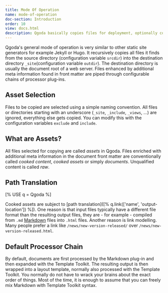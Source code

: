 ```yaml
---
title: Mode Of Operation
name: mode-of-operation
doc-section: Introduction
order: 10
view: docs.html
description: Qgoda basically copies files for deployment, optionally cooking the content with processor plug-ins.
---
```

Qgoda's general mode of operation is very similar to other static site 
generators for example Jekyll or Hugo.  It recursively copies all files
it finds from the source directory (configuration variable `srcdir`) into
the destination directory `_site`(configuration variable `outdir`).  The
destination directory is usually the document root of a web server.  Files 
enhanced by additional meta information found in front matter are piped through
configurable chains of processor plug-ins.

## Asset Selection

Files to be copied are selected using a simple naming convention.  All files
or directories starting with an underscore (`_site`, `_include`, `_views`,
...) are ignored, everything else gets copied.  You can modify this with
the configuration variables `exclude` and `include`.

## What are Assets?

All files selected for copying are called <em>assets</em> in Qgoda.  Files
enriched with additional meta information in the document front matter are
conventionally called <em>cooked content</em>, <em>cooked assets</em> or
simply <em>documents</em>.  Unqualified content is called <em>raw</em>.

## Path Translation

[% USE q = Qgoda %]

Cooked assets are subject to [path translation]([% 
q.link(['name', 'output-location']) %]).  One reason is that input files
typically have a different file format than the resulting output files,
they are - for example - compiled from `.md`
<a href="https://daringfireball.net/projects/markdown/">Markdown</a> files
into `.html` files.  Another reason is link modelling.  Many people
prefer a link like `/news/new-version-released/` over
`/news/new-version-released.html`.

## Default Processor Chain

By default, documents are first processed by the Markdown plug-in and
then expanded with the Template Toolkit.  The resulting output is
then wrapped into a layout template, normally also processed with the
Template Toolkit.  You normally do not have to wrack your brains about
the exact order of things.  Most of the time, it is enough to assume that
you can freely mix Markdown with Template Toolkit syntax.
